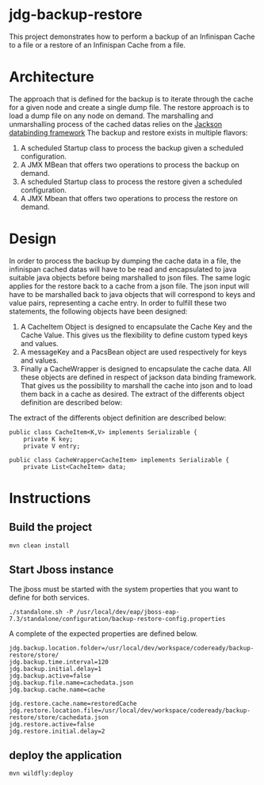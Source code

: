 # jdg-backup-restore
This project demonstrates how to perform a backup of an Infinispan Cache to a file or a restore of an Infinispan Cache from a file.
# Architecture
The approach that is defined for the backup is to iterate through the cache for a given node and create a single dump file.
The restore approach is to load a dump file on any node on demand. 
The marshalling and unmarshalling process of the cached datas relies on the [Jackson databinding framework](https://github.com/FasterXML/jackson-docs) 
The backup and restore exists in multiple flavors:
1) A scheduled Startup class to process the backup given a scheduled configuration.
2) A JMX MBean that offers two operations to process the backup on demand.
3) A scheduled Startup class to process the restore given a scheduled configuration.
4) A JMX Mbean that offers two operations to process the restore on demand.

# Design

In order to process the backup by dumping the cache data in a file, the infinispan cached datas will have to be read and encapsulated to java suitable java objects before being marshalled to json files. 
The same logic applies for the restore back to a cache from a json file. The json input will have to be marshalled back to java objects that will correspond to keys and value pairs, representing a cache entry.
In order to fulfill these two statements, the following objects have been designed:
1) A CacheItem Object is designed to encapsulate the Cache Key and the Cache Value. This gives us the flexibility to define custom typed keys and values. 
2) A messageKey and a PacsBean object are used respectively for keys and values. 
3) Finally a CacheWrapper is designed to encapsulate the cache data. 
All these objects are defined in respect of jackson data binding framework. That gives us the possibility to marshall the cache into json and to load them back in a cache as desired. The extract of the differents object definition are described below:


The extract of the differents object definition are described below:

```
public class CacheItem<K,V> implements Serializable {
	private K key;
	private V entry;

```
```
public class CacheWrapper<CacheItem> implements Serializable {	
	private List<CacheItem> data;
```

# Instructions

## Build the project

```
mvn clean install
```

## Start Jboss instance
The jboss must be started with the system properties that you want to define for both services.


```
./standalone.sh -P /usr/local/dev/eap/jboss-eap-7.3/standalone/configuration/backup-restore-config.properties
```

A complete of the expected properties are defined below. 
```
jdg.backup.location.folder=/usr/local/dev/workspace/codeready/backup-restore/store/
jdg.backup.time.interval=120
jdg.backup.initial.delay=1
jdg.backup.active=false
jdg.backup.file.name=cachedata.json
jdg.backup.cache.name=cache

jdg.restore.cache.name=restoredCache
jdg.restore.location.file=/usr/local/dev/workspace/codeready/backup-restore/store/cachedata.json
jdg.restore.active=false
jdg.restore.initial.delay=2
```
## deploy the application

```
mvn wildfly:deploy
```
